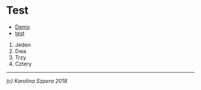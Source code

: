 # Test

- [Demo](demo.md)
- [test](test.md)

1. Jeden
2. Dwa
3. Trzy
4. Cztery

---

*(c) Karolina Szpera 2018*
